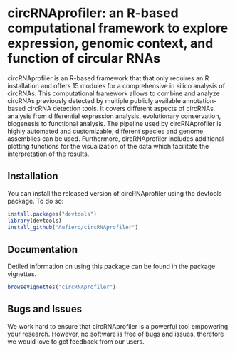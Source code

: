 
<!-- README.md is generated from README.Rmd. Please edit that file -->
circRNAprofiler: an R-based computational framework to explore expression, genomic context, and function of circular RNAs
=========================================================================================================================

circRNAprofiler is an R-based framework that that only requires an R installation and offers 15 modules for a comprehensive in silico analysis of circRNAs. This computational framework allows to combine and analyze circRNAs previously detected by multiple publicly available annotation-based circRNA detection tools. It covers different aspects of circRNAs analysis from differential expression analysis, evolutionary conservation, biogenesis to functional analysis.
The pipeline used by circRNAprofiler is highly automated and customizable, different species and genome assemblies can be used. Furthermore, circRNAprofiler includes additional plotting functions for the visualization of the data which facilitate the interpretation of the results.

Installation
------------

You can install the released version of circRNAprofiler using the devtools package. To do so:

``` r
install.packages("devtools")
library(devtools)
install_github("Aufiero/circRNAprofiler")
```

Documentation
-------------

Detiled information on using this package can be found in the package vignettes.

``` r
browseVignettes("circRNAprofiler")
```

Bugs and Issues
---------------

We work hard to ensure that circRNAprofiler is a powerful tool empowering your research. However, no software is free of bugs and issues, therefore we would love to get feedback from our users.
